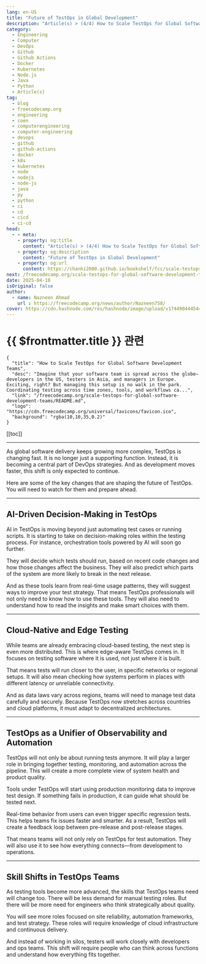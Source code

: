 ```yaml
---
lang: en-US
title: "Future of TestOps in Global Development"
description: "Article(s) > (4/4) How to Scale TestOps for Global Software Development Teams"
category:
  - Engineering
  - Computer
  - DevOps
  - Github
  - Github Actions
  - Docker
  - Kubernetes
  - Node.js
  - Java
  - Python
  - Article(s)
tag:
  - blog
  - freecodecamp.org
  - engineering
  - coen
  - computerengineering
  - computer-engineering
  - devops
  - github
  - github-actions
  - docker
  - k8s
  - kubernetes
  - node
  - nodejs
  - node-js
  - java
  - py
  - python
  - ci
  - cd
  - cicd
  - ci-cd
head:
  - - meta:
    - property: og:title
      content: "Article(s) > (4/4) How to Scale TestOps for Global Software Development Teams"
    - property: og:description
      content: "Future of TestOps in Global Development"
    - property: og:url
      content: https://chanhi2000.github.io/bookshelf/fcc/scale-testops-for-global-software-development-teams/future-of-testops-in-global-development.html
next: /freecodecamp.org/scale-testops-for-global-software-development-teams/README.md#conclusion
date: 2025-04-18
isOriginal: false
author:
  - name: Nazneen Ahmad
    url : https://freecodecamp.org/news/author/Nazneen758/
cover: https://cdn.hashnode.com/res/hashnode/image/upload/v1744904445449/18f469d0-b066-4709-a463-4f378802615d.png
---
```


# {{ $frontmatter.title }} 관련

```component VPCard
{
  "title": "How to Scale TestOps for Global Software Development Teams",
  "desc": "Imagine that your software team is spread across the globe—developers in the US, testers in Asia, and managers in Europe. Exciting, right? But managing this setup is no walk in the park. Coordinating testing across time zones, tools, and workflows ca...",
  "link": "/freecodecamp.org/scale-testops-for-global-software-development-teams/README.md",
  "logo": "https://cdn.freecodecamp.org/universal/favicons/favicon.ico",
  "background": "rgba(10,10,35,0.2)"
}
```

[[toc]]

---

<SiteInfo
  name="How to Scale TestOps for Global Software Development Teams"
  desc="Imagine that your software team is spread across the globe—developers in the US, testers in Asia, and managers in Europe. Exciting, right? But managing this setup is no walk in the park. Coordinating testing across time zones, tools, and workflows ca..."
  url="https://freecodecamp.org/news/scale-testops-for-global-software-development-teams#heading-future-of-testops-in-global-development"
  logo="https://cdn.freecodecamp.org/universal/favicons/favicon.ico"
  preview="https://cdn.hashnode.com/res/hashnode/image/upload/v1744904445449/18f469d0-b066-4709-a463-4f378802615d.png"/>

As global software delivery keeps growing more complex, TestOps is changing fast. It is no longer just a supporting function. Instead, it is becoming a central part of DevOps strategies. And as development moves faster, this shift is only expected to continue.

Here are some of the key changes that are shaping the future of TestOps. You will need to watch for them and prepare ahead.

---

## AI-Driven Decision-Making in TestOps

AI in TestOps is moving beyond just automating test cases or running scripts. It is starting to take on decision-making roles within the testing process. For instance, orchestration tools powered by AI will soon go further.

They will decide which tests should run, based on recent code changes and how those changes affect the business. They will also predict which parts of the system are more likely to break in the next release.

And as these tools learn from real-time usage patterns, they will suggest ways to improve your test strategy. That means TestOps professionals will not only need to know how to use these tools. They will also need to understand how to read the insights and make smart choices with them.

---

## Cloud-Native and Edge Testing

While teams are already embracing cloud-based testing, the next step is even more distributed. This is where edge-aware TestOps comes in. It focuses on testing software where it is used, not just where it is built.

That means tests will run closer to the user, in specific networks or regional setups. It will also mean checking how systems perform in places with different latency or unreliable connectivity.

And as data laws vary across regions, teams will need to manage test data carefully and securely. Because TestOps now stretches across countries and cloud platforms, it must adapt to decentralized architectures.

---

## TestOps as a Unifier of Observability and Automation

TestOps will not only be about running tests anymore. It will play a larger role in bringing together testing, monitoring, and automation across the pipeline. This will create a more complete view of system health and product quality.

Tools under TestOps will start using production monitoring data to improve test design. If something fails in production, it can guide what should be tested next.

Real-time behavior from users can even trigger specific regression tests. This helps teams fix issues faster and smarter. As a result, TestOps will create a feedback loop between pre-release and post-release stages.

That means teams will not only rely on TestOps for test automation. They will also use it to see how everything connects—from development to operations.

---

## Skill Shifts in TestOps Teams

As testing tools become more advanced, the skills that TestOps teams need will change too. There will be less demand for manual testing roles. But there will be more need for engineers who think strategically about quality.

You will see more roles focused on site reliability, automation frameworks, and test strategy. These roles will require knowledge of cloud infrastructure and continuous delivery.

And instead of working in silos, testers will work closely with developers and ops teams. This shift will require people who can think across functions and understand how everything fits together.
